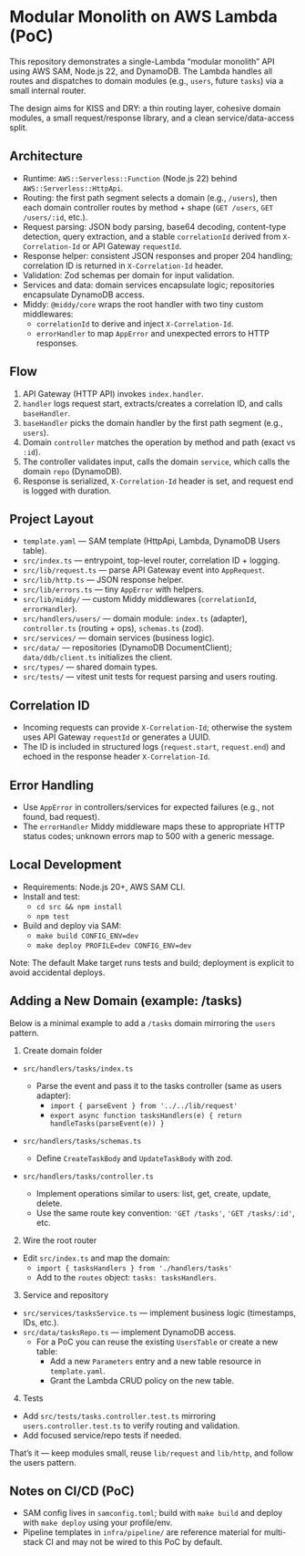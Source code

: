 # Modular Monolith on AWS Lambda (PoC)

This repository demonstrates a single-Lambda “modular monolith” API using AWS SAM, Node.js 22, and DynamoDB. The Lambda handles all routes and dispatches to domain modules (e.g., `users`, future `tasks`) via a small internal router.

The design aims for KISS and DRY: a thin routing layer, cohesive domain modules, a small request/response library, and a clean service/data-access split.

## Architecture

- Runtime: `AWS::Serverless::Function` (Node.js 22) behind `AWS::Serverless::HttpApi`.
- Routing: the first path segment selects a domain (e.g., `/users`), then each domain controller routes by method + shape (`GET /users`, `GET /users/:id`, etc.).
- Request parsing: JSON body parsing, base64 decoding, content-type detection, query extraction, and a stable `correlationId` derived from `X-Correlation-Id` or API Gateway `requestId`.
- Response helper: consistent JSON responses and proper 204 handling; correlation ID is returned in `X-Correlation-Id` header.
- Validation: Zod schemas per domain for input validation.
- Services and data: domain services encapsulate logic; repositories encapsulate DynamoDB access.
- Middy: `@middy/core` wraps the root handler with two tiny custom middlewares:
  - `correlationId` to derive and inject `X-Correlation-Id`.
  - `errorHandler` to map `AppError` and unexpected errors to HTTP responses.

## Flow

1. API Gateway (HTTP API) invokes `index.handler`.
2. `handler` logs request start, extracts/creates a correlation ID, and calls `baseHandler`.
3. `baseHandler` picks the domain handler by the first path segment (e.g., `users`).
4. Domain `controller` matches the operation by method and path (exact vs `:id`).
5. The controller validates input, calls the domain `service`, which calls the domain `repo` (DynamoDB).
6. Response is serialized, `X-Correlation-Id` header is set, and request end is logged with duration.

## Project Layout

- `template.yaml` — SAM template (HttpApi, Lambda, DynamoDB Users table).
- `src/index.ts` — entrypoint, top-level router, correlation ID + logging.
- `src/lib/request.ts` — parse API Gateway event into `AppRequest`.
- `src/lib/http.ts` — JSON response helper.
- `src/lib/errors.ts` — tiny `AppError` with helpers.
- `src/lib/middy/` — custom Middy middlewares (`correlationId`, `errorHandler`).
- `src/handlers/users/` — domain module: `index.ts` (adapter), `controller.ts` (routing + ops), `schemas.ts` (zod).
- `src/services/` — domain services (business logic).
- `src/data/` — repositories (DynamoDB DocumentClient); `data/ddb/client.ts` initializes the client.
- `src/types/` — shared domain types.
- `src/tests/` — vitest unit tests for request parsing and users routing.

## Correlation ID

- Incoming requests can provide `X-Correlation-Id`; otherwise the system uses API Gateway `requestId` or generates a UUID.
- The ID is included in structured logs (`request.start`, `request.end`) and echoed in the response header `X-Correlation-Id`.

## Error Handling

- Use `AppError` in controllers/services for expected failures (e.g., not found, bad request).
- The `errorHandler` Middy middleware maps these to appropriate HTTP status codes; unknown errors map to 500 with a generic message.

## Local Development

- Requirements: Node.js 20+, AWS SAM CLI.
- Install and test:
  - `cd src && npm install`
  - `npm test`
- Build and deploy via SAM:
  - `make build CONFIG_ENV=dev`
  - `make deploy PROFILE=dev CONFIG_ENV=dev`

Note: The default Make target runs tests and build; deployment is explicit to avoid accidental deploys.

## Adding a New Domain (example: /tasks)

Below is a minimal example to add a `/tasks` domain mirroring the `users` pattern.

1) Create domain folder

- `src/handlers/tasks/index.ts`
  - Parse the event and pass it to the tasks controller (same as users adapter):
    - `import { parseEvent } from '../../lib/request'`
    - `export async function tasksHandlers(e) { return handleTasks(parseEvent(e)) }`

- `src/handlers/tasks/schemas.ts`
  - Define `CreateTaskBody` and `UpdateTaskBody` with zod.

- `src/handlers/tasks/controller.ts`
  - Implement operations similar to users: list, get, create, update, delete.
  - Use the same route key convention: `'GET /tasks'`, `'GET /tasks/:id'`, etc.

2) Wire the root router

- Edit `src/index.ts` and map the domain:
  - `import { tasksHandlers } from './handlers/tasks'`
  - Add to the `routes` object: `tasks: tasksHandlers`.

3) Service and repository

- `src/services/tasksService.ts` — implement business logic (timestamps, IDs, etc.).
- `src/data/tasksRepo.ts` — implement DynamoDB access.
  - For a PoC you can reuse the existing `UsersTable` or create a new table:
    - Add a new `Parameters` entry and a new table resource in `template.yaml`.
    - Grant the Lambda CRUD policy on the new table.

4) Tests

- Add `src/tests/tasks.controller.test.ts` mirroring `users.controller.test.ts` to verify routing and validation.
- Add focused service/repo tests if needed.

That’s it — keep modules small, reuse `lib/request` and `lib/http`, and follow the users pattern.

## Notes on CI/CD (PoC)

- SAM config lives in `samconfig.toml`; build with `make build` and deploy with `make deploy` using your profile/env.
- Pipeline templates in `infra/pipeline/` are reference material for multi-stack CI and may not be wired to this PoC by default.
